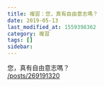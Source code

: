 ```yaml
---
title: 複習：您，真有自由意志嗎？
date: 2019-05-13
last_modified_at: 1559398362
category: 複習
tags: []
sidebar: 
---
```


<p>您，真有自由意志嗎？<br/>
<a href="/posts/269191320" target="_blank">/posts/269191320</a></p>
<p> </p>
